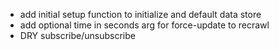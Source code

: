 - add initial setup function to initialize and default data store
- add optional time in seconds arg for force-update to recrawl
- DRY subscribe/unsubscribe
